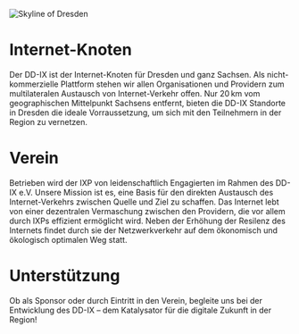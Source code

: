 ![Skyline of Dresden](dd-skyline.webp)

# Internet-Knoten


Der DD-IX ist der Internet-Knoten für Dresden und ganz Sachsen. Als nicht-kommerzielle Plattform stehen wir allen
Organisationen und Providern zum multilateralen Austausch von Internet-Verkehr offen. Nur 20 km vom
geographischen Mittelpunkt Sachsens entfernt, bieten die DD-IX Standorte in Dresden die ideale Vorraussetzung,
um sich mit den Teilnehmern in der Region zu vernetzen.


# Verein


Betrieben wird der IXP von leidenschaftlich Engagierten im Rahmen des DD-IX e.V. Unsere Mission ist es, eine
Basis für den direkten Austausch des Internet-Verkehrs zwischen Quelle und Ziel zu schaffen. Das Internet
lebt von einer dezentralen Vermaschung zwischen den Providern, die vor allem durch IXPs effizient ermöglicht
wird. Neben der Erhöhung der Resilenz des Internets findet durch sie der Netzwerkverkehr auf dem ökonomisch und
ökologisch optimalen Weg statt.


# Unterstützung


Ob als Sponsor oder durch Eintritt in den Verein, begleite uns bei der Entwicklung des DD-IX – dem Katalysator für
die digitale Zukunft in der Region!

